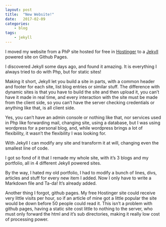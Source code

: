 ```yaml
---
layout: post
title:  "New Website!"
date:   2017-02-09
categories:
    - blog
tags:
    - jekyll
---
```


I moved my website from a PhP site hosted for free in [Hostinger](www.hostinger.com) to a [Jekyll](https://jekyllrb.com/) powered site on Github Pages.

I discovered Jekyll some days ago, and found it amazing. It is everything I always tried to do with Php, but for static sites!

Making it short, Jekyll let you build a site in parts, with a common header and footer for each site, list blog entries or similar stuff. The difference with dynamic sites is that you have to build the site and then upload it, you can’t have it made in real time, and every interaction with the site must be made from the client side, so you can’t have the server checking credentials or anything like that, is all client side.

Yes, you can’t have an admin console or nothing like that, nor services used in Php like forwarding mail, changing site, using a database, but I was using wordpress for a personal blog, and, while wordpress brings a lot of flexibility, it wasn’t the flexibility I was looking for.

With Jekyll I can modify any site and transform it at will, changing even the smallest line of code.

I got so fond of it that I remade my whole site, with it’s 3 blogs and my portfolio, all in 4 different Jekyll powered sites.

  

By the way, I hated my old portfolio, I had to modify a bunch of lines, divs, articles and stuff for every new item I added. Now I only have to write a Markdown file and Ta-da! It’s already added.

  
Another thing I forgot, github pages. My free Hostinger site could receive very little visits per hour, so if an article of mine got a little popular the site would be down before 50 people could read it. This isn’t a problem with github pages, having a static site cost little to nothing to the server, who must only forward the html and it’s sub directories, making it really low cost of processing power.
